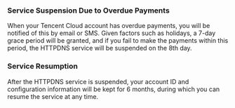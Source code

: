 
### Service Suspension Due to Overdue Payments
When your Tencent Cloud account has overdue payments, you will be notified of this by email or SMS. Given factors such as holidays, a 7-day grace period will be granted, and if you fail to make the payments within this period, the HTTPDNS service will be suspended on the 8th day.

### Service Resumption
After the HTTPDNS service is suspended, your account ID and configuration information will be kept for 6 months, during which you can resume the service at any time.


